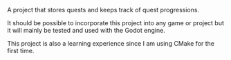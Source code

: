 A project that stores quests and keeps track of quest progressions.

It should be possible to incorporate this project into any game or project but it will mainly be tested and used with the Godot engine.

This project is also a learning experience since I am using CMake for the first time.
